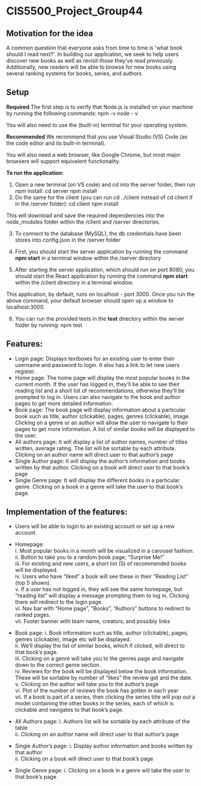 # CIS5500_Project_Group44

## Motivation for the idea
A common question that everyone asks from time to time is 'what book should I read next?'. In building our application, we seek to help users discover new books as well as revisit those they’ve read previously. Additionally, new readers will be able to browse for new books using several ranking systems for books, series, and authors.

## Setup
**Required**
The first step is to verify that Node.js is installed on your machine by running the following commands:
npm -v
node - v

You will also need to use the (built-in) terminal for your operating system.

**Recommended**
We recommend that you use Visual Studio (VS) Code (as the code editor and its built-in terminal).

You will also need a web browser, like Google Chrome, but most major browsers will support equivalent functionality.

**To run the application:**
1. Open a new terminal (on VS code) and cd into the server folder, then run npm install:
    cd server
    npm install
2. Do the same for the client (you can run cd ../client instead of cd client if in the /server folder):
    cd client
    npm install

This will download and save the required dependencies into the node_modules folder within the
/client and /server directories.

3. To connect to the database (MySQL), the db credentials have been stores into config.json in the /server folder

4. First, you should start the server application by running the command **npm start** in a terminal window within the /server directory

5. After starting the server application, which should run on port 8080, you should start the React application by running the command **npm start** within the /client directory in a terminal window. 

This application, by default, runs on localhost - port 3000. Once you run the above command, your default browser should open up a window to localhost:3000.

6. You can run the provided tests in the __test__ directory within the server folder by running:
    npm test

## Features:
* Login page: Displays textboxes for an existing user to enter their username and password to login. It also has a link to let new users register.
* Home page: The home page will display the most popular books in the current month. If the user has logged in, they’ll be able to see their reading list and a short list of recommendations, otherwise they’ll be prompted to log in. Users can also navigate to the book and author pages to get more detailed information.
* Book page: The book page will display information about a particular book such as title, author (clickable), pages, genres (clickable), image. Clicking on a genre or an author will allow the user to navigate to their pages to get more information. A list of similar books will be displayed to the user.
* All authors page: It will display a list of author names, number of titles written, average rating. The list will be sortable by each attribute. Clicking on an author name will direct user to that author’s page
* Single Author page: It will display the author’s information and books written by that author. Clicking on a book will direct user to that book’s page
* Single Genre page: It will display the different books in a particular genre. Clicking on a book in a genre will take the user to that book’s page.

## Implementation of the features:
* Users will be able to login to an existing account or set up a new account.
* Homepage:<br>
  i. Most popular books in a month will be visualized in a carousel fashion. <br>
  ii. Button to take you to a random book page; “Surprise Me!”<br>
  iii. For existing and new users, a short list (5) of recommended books will be displayed. <br>
  iv. Users who have “liked” a book will see these in their “Reading List” (top 5 shown). <br>
  v. If a user has not logged in, they will see the same homepage, but “reading list” will display a message prompting them to log in. Clicking there will redirect to the login page. <br>
  vi. Nav bar with “Home page”, “Books”, “Authors” buttons to redirect to ranked pages. <br>
  vii. Footer banner with team name, creators, and possibly links <br>
* Book page:
  i. Book information such as title, author (clickable), pages, genres (clickable), image etc will be displayed. <br>
  ii. We’ll display the list of similar books, which if clicked, will direct to that book’s page. <br>
  iii. Clicking on a genre will take you to the genres page and navigate down to the correct genre section. <br>
  iv. Reviews for the book will be displayed below the book information. These will be sortable by number of “likes” the review got and the date. <br>
  v. Clicking on the author will take you to the author’s page <br>
  vi. Plot of the number of reviews the book has gotten in each year <br>
  vii. If a book is part of a series, then clicking the series title will pop out a model containing the other books in the series, each of which is clickable and navigates to that book’s page. <br>

* All Authors page:
  i. Authors list will be sortable by each attribute of the table <br>
  ii. Clicking on an author name will direct user to that author’s page <br>
* Single Author’s page:
  i. Display author information and books written by that author <br>
  ii. Clicking on a book will direct user to that book’s page <br>
* Single Genre page:
  i. Clicking on a book in a genre will take the user to that book’s page <br>
